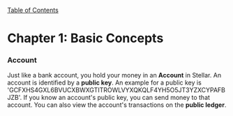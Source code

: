 [Table of Contents](index.md)
# Chapter 1: Basic Concepts
### Account
Just like a bank account, you hold your money in an **Account** in Stellar. An account is identified by a **public key**. An example for a public key is 'GCFXHS4GXL6BVUCXBWXGTITROWLVYXQKQLF4YH5O5JT3YZXCYPAFBJZB'. If you know an account's public key, you can send money to that account. You can also view the account's transactions on the **public ledger**. 
